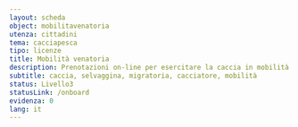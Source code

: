```yaml
---
layout: scheda
object: mobilitavenatoria
utenza: cittadini
tema: cacciapesca
tipo: licenze
title: Mobilità venatoria
description: Prenotazioni on-line per esercitare la caccia in mobilità alla selvaggina migratoria
subtitle: caccia, selvaggina, migratoria, cacciatore, mobilità
status: Livello3
statusLink: /onboard
evidenza: 0
lang: it
---
```

